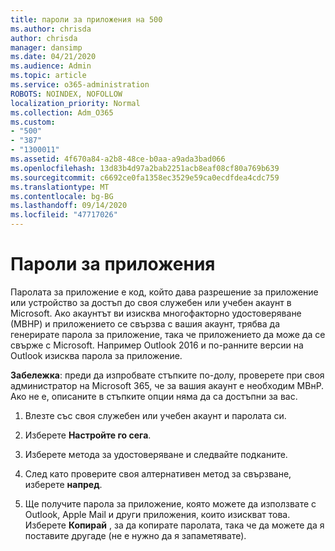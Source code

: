 ```yaml
---
title: пароли за приложения на 500
ms.author: chrisda
author: chrisda
manager: dansimp
ms.date: 04/21/2020
ms.audience: Admin
ms.topic: article
ms.service: o365-administration
ROBOTS: NOINDEX, NOFOLLOW
localization_priority: Normal
ms.collection: Adm_O365
ms.custom:
- "500"
- "387"
- "1300011"
ms.assetid: 4f670a84-a2b8-48ce-b0aa-a9ada3bad066
ms.openlocfilehash: 13d83b4d97a2bab2251acb8eaf08cf80a769b639
ms.sourcegitcommit: c6692ce0fa1358ec3529e59ca0ecdfdea4cdc759
ms.translationtype: MT
ms.contentlocale: bg-BG
ms.lasthandoff: 09/14/2020
ms.locfileid: "47717026"
---
```

# <a name="app-passwords"></a>Пароли за приложения

Паролата за приложение е код, който дава разрешение за приложение или устройство за достъп до своя служебен или учебен акаунт в Microsoft. Ако акаунтът ви изисква многофакторно удостоверяване (МВНР) и приложението се свързва с вашия акаунт, трябва да генерирате парола за приложение, така че приложението да може да се свърже с Microsoft. Например Outlook 2016 и по-ранните версии на Outlook изисква парола за приложение.

 **Забележка**: преди да изпробвате стъпките по-долу, проверете при своя администратор на Microsoft 365, че за вашия акаунт е необходим МВнР. Ако не е, описаните в стъпките опции няма да са достъпни за вас.

1. Влезте със своя служебен или учебен акаунт и паролата си.

2. Изберете **Настройте го сега**.

3. Изберете метода за удостоверяване и следвайте подканите.

4. След като проверите своя алтернативен метод за свързване, изберете **напред**.

5. Ще получите парола за приложение, която можете да използвате с Outlook, Apple Mail и други приложения, които изискват това. Изберете **Копирай** , за да копирате паролата, така че да можете да я поставите другаде (не е нужно да я запаметявате).

